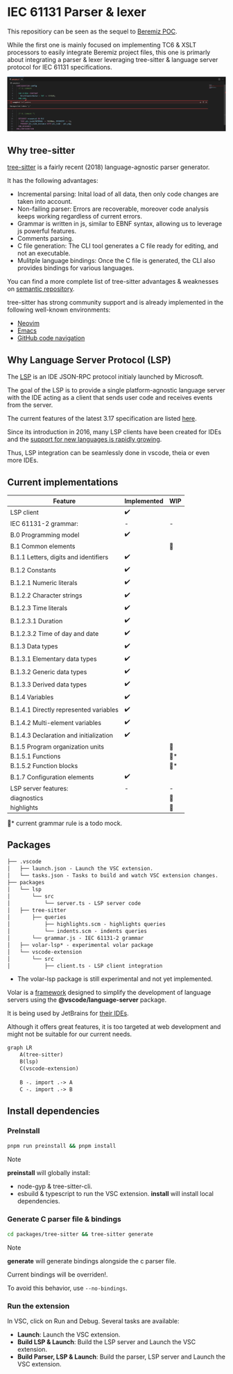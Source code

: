 # IEC 61131 Parser & lexer

This repositiory can be seen as the sequel to [Beremiz POC](https://github.com/adclz/refactored-pancake). 

While the first one is mainly focused on implementing TC6 & XSLT processors to easily integrate Beremiz project files, this one is primarly about integrating a parser & lexer leveraging tree-sitter & language server protocol for IEC 61131 specifications.

![image info](/vsc-sample.PNG)

## Why tree-sitter

[tree-sitter](https://tree-sitter.github.io/tree-sitter/) is a fairly recent (2018) language-agnostic parser generator.

It has the following advantages:
 - Incremental parsing: Inital load of all data, then only code changes are taken into account.
 - Non-failing parser: Errors are recoverable, moreover code analysis keeps working regardless of current errors.
 - Grammar is written in js, similar to EBNF syntax, allowing us to leverage js powerful features.
 - Comments parsing.
 - C file generation: The CLI tool generates a C file ready for editing, and not an executable.
 - Mulitple language bindings: Once the C file is generated, the CLI also provides bindings for various languages.

You can find a more complete list of tree-sitter advantages & weaknesses on [semantic repository](https://github.com/github/semantic/blob/main/docs/why-tree-sitter.md).

tree-sitter has strong community support and is already implemented in the following well-known environments:
 - [Neovim](https://neovim.io/doc/user/treesitter.html)
 - [Emacs](https://lists.gnu.org/archive/html/emacs-devel/2022-11/msg01443.html)
 - [GitHub code navigation](https://docs.github.com/en/repositories/working-with-files/using-files/navigating-code-on-github#about-navigating-code-on-github)
 
 
## Why Language Server Protocol (LSP)

The [LSP](https://microsoft.github.io/language-server-protocol/) is an IDE JSON-RPC protocol initialy launched by Microsoft.

The goal of the LSP is to provide a single platform-agnostic language server with the IDE acting as a client that sends user code and receives events from the server.

The current features of the latest 3.17 specification are listed [here](https://microsoft.github.io/language-server-protocol/specifications/lsp/3.17/specification/#languageFeatures).

Since its introduction in 2016, many LSP clients have been created for IDEs and the [support for new languages is rapidly growing](https://langserver.org/).

Thus, LSP integration can be seamlessly done in vscode, theia or even more IDEs.

## Current implementations

| Feature                                | Implemented | WIP |
|----------------------------------------|-------------|-----|
| LSP client                             | ✔️          |     |
| IEC 61131-2 grammar:                   | -           | -   |
| B.0 Programming model                  | ✔️          |     |
| B.1 Common elements                    |             | 🚧  |
| B.1.1 Letters, digits and identifiers  | ✔️          |     |
| B.1.2 Constants                        | ✔️          |     |
| B.1.2.1 Numeric literals               | ✔️          |     |
| B.1.2.2 Character strings              | ✔️          |     |
| B.1.2.3 Time literals                  | ✔️          |     |
| B.1.2.3.1 Duration                     | ✔️          |     |
| B.1.2.3.2 Time of day and date         | ✔️          |     |
| B.1.3 Data types                       | ✔️          |     |
| B.1.3.1 Elementary data types          | ✔️          |     |
| B.1.3.2 Generic data types             | ✔️          |     |
| B.1.3.3 Derived data types             | ✔️          |     |
| B.1.4 Variables                        | ✔️          |     |
| B.1.4.1 Directly represented variables | ✔️          |     |
| B.1.4.2 Multi-element variables        | ✔️          |     |
| B.1.4.3 Declaration and initialization | ✔️          |     |
| B.1.5 Program organization units       |             | 🚧  |
| B.1.5.1 Functions                      |             | 🚧* |
| B.1.5.2 Function blocks                |             | 🚧* |
| B.1.7 Configuration elements           | ✔️          |     |
| LSP server features:                   | -           | -   |
| diagnostics                            |             | 🚧  |
| highlights                             |             | 🚧  |


🚧* current grammar rule is a todo mock.

## Packages

```
├── .vscode
│   ├── launch.json - Launch the VSC extension.
│   └── tasks.json - Tasks to build and watch VSC extension changes.
├── packages
│   └── lsp
│       └── src
│           └── server.ts - LSP server code
│   ├── tree-sitter
│       ├── queries
│           ├── highlights.scm - highlights queries
│           └── indents.scm - indents queries
│       └── grammar.js - IEC 61131-2 grammar 
│   ├── volar-lsp* - experimental volar package   
│   └── vscode-extension
│       └── src
│           ├── client.ts - LSP client integration
```

* The volar-lsp package is still experimental and not yet implemented.

Volar is a [framework](https://volarjs.dev/) designed to simplify the development of language servers using the **@vscode/language-server** package.

It is being used by JetBrains for [their IDEs](https://blog.jetbrains.com/webstorm/2024/04/giving-back-to-the-ecosystem-jetbrains-supports-volar/).

Although it offers great features, it is too targeted at web development and might not be suitable for our current needs.

```mermaid
graph LR
    A(tree-sitter) 
    B(lsp)
    C(vscode-extension)

    B -. import .-> A
    C -. import .-> B

```

## Install dependencies

### PreInstall

```sh
pnpm run preinstall && pnpm install
```

>[!NOTE]
> **preinstall** will globally install:
>
> -  node-gyp & tree-sitter-cli.
> -  esbuild & typescript to run the VSC extension.
> **install** will install local dependencies.

### Generate C parser file & bindings

```sh
cd packages/tree-sitter && tree-sitter generate
```

>[!NOTE]
> **generate** will generate bindings alongside the c parser file.
>
> Current bindings will be overriden!.
>
> To avoid this behavior, use ``--no-bindings``.

### Run the extension

In VSC, click on Run and Debug.
Several tasks are available:
 - **Launch**: Launch the VSC extension.
 - **Build LSP & Launch**: Build the LSP server and Launch the VSC extension.
 - **Build Parser, LSP & Launch**: Build the parser, LSP server and Launch the VSC extension.
